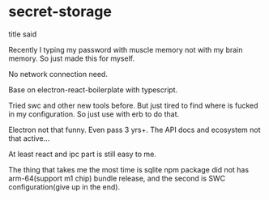 # secret-storage

title said

Recently I typing my password with muscle memory not with my brain memory. So just made this for myself.

No network connection need.

Base on electron-react-boilerplate with typescript.

Tried swc and other new tools before. But just tired to find where is fucked in my configuration. So just use with erb to do that.

Electron not that funny. Even pass 3 yrs+. The API docs and ecosystem not that active...

At least react and ipc part is still easy to me.

The thing that takes me the most time is sqlite npm package did not has arm-64(support m1 chip) bundle release, and the second is SWC configuration(give up in the end).
